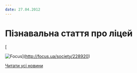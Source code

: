 ```yaml
---
date: 27.04.2012
---
```

# Пізнавальна стаття про ліцей

[

![Focus](/images/blog/пізнавальна-стаття-про-ліцей/focus.bmp)](http://focus.ua/society/228920)

[Читати усі новини](/news)

